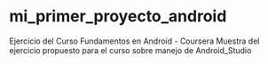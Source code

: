 # mi_primer_proyecto_android
Ejercicio del Curso Fundamentos en Android - Coursera
Muestra del ejercicio propuesto para el curso sobre manejo de Android_Studio
